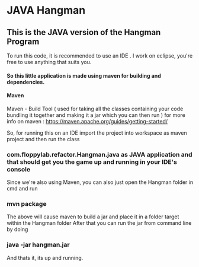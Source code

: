 # JAVA Hangman

## This is the JAVA version of the Hangman Program

To run this code, it is recommended to use an IDE . I work on eclipse, you're free to use anything that suits you.

#### So this little application is made using maven for building and dependencies.
#### Maven
Maven - Build Tool ( used for taking all the classes containing your code bundling it together and making it a jar which you can then run )
for more info on maven : https://maven.apache.org/guides/getting-started/

So, for running this on an IDE import the project into workspace as maven project and then run the class 
### com.floppylab.refactor.Hangman.java as JAVA application and that should get you the game up and running in your IDE's console

Since we're also using Maven, you can also just open the Hangman folder in cmd and run
### mvn package

The above will cause maven to build a jar and place it in a folder target within the Hangman folder
After that you can run the jar from command line by doing
### java -jar hangman.jar

And thats it, its up and running.
